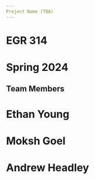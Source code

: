 ```yaml
---
Project Name (TBA)
---
```


# EGR 314
# Spring 2024

## Team Members
# Ethan Young
# Moksh Goel
# Andrew Headley

